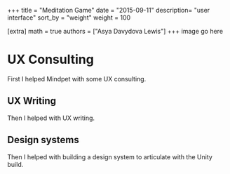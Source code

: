 +++
title = "Meditation Game"
date = "2015-09-11"
description= "user interface"
sort_by = "weight"
weight = 100

[extra]
math = true
authors = ["Asya Davydova Lewis"]
+++
image go here

<!-- more -->
# UX Consulting
First I helped Mindpet with some UX consulting.

## UX Writing

Then I helped with UX writing.

## Design systems

Then I helped with building a design system to articulate with the Unity build.
